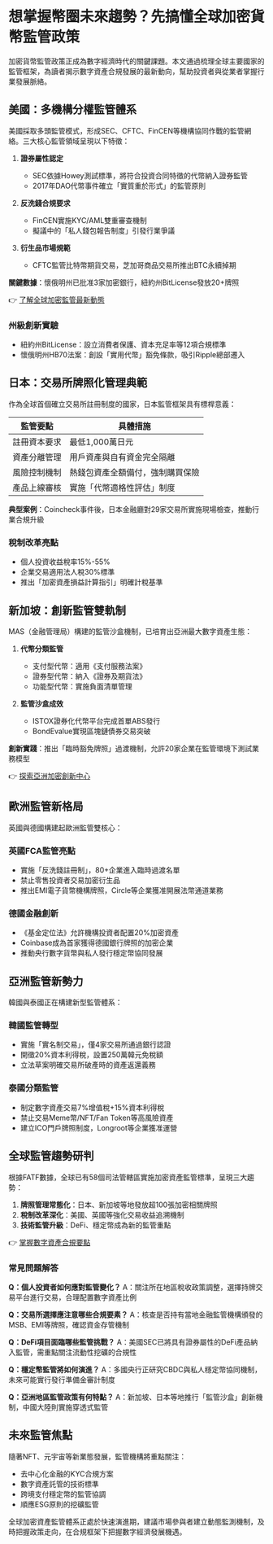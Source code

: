# 想掌握幣圈未來趨勢？先搞懂全球加密貨幣監管政策

加密貨幣監管政策正成為數字經濟時代的關鍵課題。本文通過梳理全球主要國家的監管框架，為讀者揭示數字資產合規發展的最新動向，幫助投資者與從業者掌握行業發展脈絡。

## 美國：多機構分權監管體系
美國採取多頭監管模式，形成SEC、CFTC、FinCEN等機構協同作戰的監管網絡。三大核心監管領域呈現以下特徵：

1. **證券屬性認定**
   - SEC依據Howey測試標準，將符合投資合同特徵的代幣納入證券監管
   - 2017年DAO代幣事件確立「實質重於形式」的監管原則

2. **反洗錢合規要求**
   - FinCEN實施KYC/AML雙重審查機制
   - 擬議中的「私人錢包報告制度」引發行業爭議

3. **衍生品市場規範**
   - CFTC監管比特幣期貨交易，芝加哥商品交易所推出BTC永續掉期

**關鍵數據**：懷俄明州已批准3家加密銀行，紐約州BitLicense發放20+牌照

👉 [了解全球加密監管最新動態](https://bit.ly/okx_welcome)

### 州級創新實驗
- 紐約州BitLicense：設立消費者保護、資本充足率等12項合規標準
- 懷俄明州HB70法案：創設「實用代幣」豁免條款，吸引Ripple總部遷入

## 日本：交易所牌照化管理典範
作為全球首個確立交易所註冊制度的國家，日本監管框架具有標桿意義：

| 監管要點          | 具體措施                          |
|-------------------|-----------------------------------|
| 註冊資本要求      | 最低1,000萬日元                   |
| 資產分離管理      | 用戶資產與自有資金完全隔離        |
| 風險控制機制      | 熱錢包資產全額備付，強制購買保險  |
| 產品上線審核      | 實施「代幣適格性評估」制度        |

**典型案例**：Coincheck事件後，日本金融廳對29家交易所實施現場檢查，推動行業合規升級

### 稅制改革亮點
- 個人投資收益稅率15%-55%
- 企業交易適用法人稅30%標準
- 推出「加密資產損益計算指引」明確計稅基準

## 新加坡：創新監管雙軌制
MAS（金融管理局）構建的監管沙盒機制，已培育出亞洲最大數字資產生態：

1. **代幣分類監管**
   - 支付型代幣：適用《支付服務法案》
   - 證券型代幣：納入《證券及期貨法》
   - 功能型代幣：實施負面清單管理

2. **監管沙盒成效**
   - ISTOX證券化代幣平台完成首單ABS發行
   - BondEvalue實現區塊鏈債券交易突破

**創新實踐**：推出「臨時豁免牌照」過渡機制，允許20家企業在監管環境下測試業務模型

👉 [探索亞洲加密創新中心](https://bit.ly/okx_welcome)

## 歐洲監管新格局
英國與德國構建起歐洲監管雙核心：

### 英國FCA監管亮點
- 實施「反洗錢註冊制」，80+企業進入臨時過渡名單
- 禁止零售投資者交易加密衍生品
- 推出EMI電子貨幣機構牌照，Circle等企業獲准開展法幣通道業務

### 德國金融創新
- 《基金定位法》允許機構投資者配置20%加密資產
- Coinbase成為首家獲得德國銀行牌照的加密企業
- 推動央行數字貨幣與私人發行穩定幣協同發展

## 亞洲監管新勢力
韓國與泰國正在構建新型監管體系：

### 韓國監管轉型
- 實施「實名制交易」，僅4家交易所通過銀行認證
- 開徵20%資本利得稅，設置250萬韓元免稅額
- 立法草案明確交易所破產時的資產返還義務

### 泰國分類監管
- 制定數字資產交易7%增值稅+15%資本利得稅
- 禁止交易Meme幣/NFT/Fan Token等高風險資產
- 建立ICO門戶牌照制度，Longroot等企業獲准運營

## 全球監管趨勢研判
根據FATF數據，全球已有58個司法管轄區實施加密資產監管標準，呈現三大趨勢：

1. **牌照管理常態化**：日本、新加坡等地發放超100張加密相關牌照
2. **稅制改革深化**：美國、英國等強化交易收益追溯機制
3. **技術監管升級**：DeFi、穩定幣成為新的監管重點

👉 [掌握數字資產合規要點](https://bit.ly/okx_welcome)

### 常見問題解答
**Q：個人投資者如何應對監管變化？**
A：關注所在地區稅收政策調整，選擇持牌交易平台進行交易，合理配置數字資產比例

**Q：交易所選擇應注意哪些合規要素？**
A：核查是否持有當地金融監管機構頒發的MSB、EMI等牌照，確認資金存管機制

**Q：DeFi項目面臨哪些監管挑戰？**
A：美國SEC已將具有證券屬性的DeFi產品納入監管，需重點關注流動性挖礦的合規性

**Q：穩定幣監管將如何演進？**
A：多國央行正研究CBDC與私人穩定幣協同機制，未來可能實行發行準備金審計制度

**Q：亞洲地區監管政策有何特點？**
A：新加坡、日本等地推行「監管沙盒」創新機制，中國大陸則實施穿透式監管

## 未來監管焦點
隨著NFT、元宇宙等新業態發展，監管機構將重點關注：
- 去中心化金融的KYC合規方案
- 數字資產託管的技術標準
- 跨境支付穩定幣的監管協調
- 順應ESG原則的挖礦監管

全球加密資產監管體系正處於快速演進期，建議市場參與者建立動態監測機制，及時把握政策走向，在合規框架下把握數字經濟發展機遇。